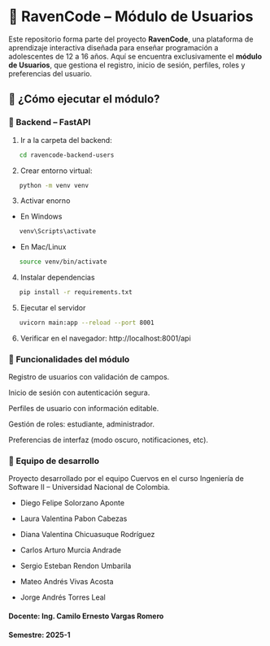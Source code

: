 # 🦉 RavenCode – Módulo de Usuarios

Este repositorio forma parte del proyecto **RavenCode**, una plataforma de aprendizaje interactiva diseñada para enseñar programación a adolescentes de 12 a 16 años. Aquí se encuentra exclusivamente el **módulo de Usuarios**, que gestiona el registro, inicio de sesión, perfiles, roles y preferencias del usuario.

## 🚀 ¿Cómo ejecutar el módulo?

### 🧠 Backend – FastAPI

1. Ir a la carpeta del backend:
```bash
   cd ravencode-backend-users
```
2. Crear entorno virtual:
```bash
   python -m venv venv
```
3. Activar enorno
* En Windows
```bash
   venv\Scripts\activate
```
* En Mac/Linux
```bash
   source venv/bin/activate
```
4. Instalar dependencias
```bash
   pip install -r requirements.txt
```
5. Ejecutar el servidor
```bash
   uvicorn main:app --reload --port 8001
```
6. Verificar en el navegador:
http://localhost:8001/api

### 🔐 Funcionalidades del módulo
Registro de usuarios con validación de campos.

Inicio de sesión con autenticación segura.

Perfiles de usuario con información editable.

Gestión de roles: estudiante, administrador.

Preferencias de interfaz (modo oscuro, notificaciones, etc).

### 👥 Equipo de desarrollo
Proyecto desarrollado por el equipo Cuervos en el curso Ingeniería de Software II – Universidad Nacional de Colombia.

* Diego Felipe Solorzano Aponte

* Laura Valentina Pabon Cabezas

* Diana Valentina Chicuasuque Rodríguez

* Carlos Arturo Murcia Andrade

* Sergio Esteban Rendon Umbarila

* Mateo Andrés Vivas Acosta

* Jorge Andrés Torres Leal

#### Docente: Ing. Camilo Ernesto Vargas Romero
#### Semestre: 2025-1

